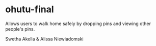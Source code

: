 # ohutu-final

Allows users to walk home safely by dropping pins and viewing other people's pins. 

Swetha Akella & Alissa Niewiadomski
